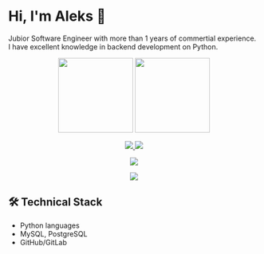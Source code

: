 # Hi, I'm Aleks 👋
Jubior Software Engineer with more than 1 years of commertial experience. I have excellent knowledge in backend development on Python.

<p align='center'>
   <a href="https://github-readme-stats.vercel.app/api?username=romankh3&show_icons=true&count_private=true">
       <img height=150 src="https://github-readme-stats.vercel.app/api?username=MrAleksAD&show_icons=true&count_private=true"/></a>
   <a href="https://github.com/romankh3/github-readme-stats">
       <img height=150 src="https://github-readme-stats.vercel.app/api/top-langs/?username=MrAleksAD&layout=compact"/></a>
</p>

<p align='center'>
   <a href="https://www.linkedin.com/in/aleks-qa">
       <img src="https://img.shields.io/badge/linkedin-%230077B5.svg?&style=for-the-badge&logo=linkedin&logoColor=white"/>
   </a>
   <a href="https://t.me/joinchat/@MrAleksLTD">
       <img src="https://img.shields.io/badge/Telegram-2CA5E0?style=for-the-badge&logo=telegram&logoColor=white"/>
   </a>
 <p align='center'>     
   <a href="[https://t.me/joinchat/@MrAleksLTD](https://career.habr.com/aleks_qa)">
       <img src="http://www.digiseller.ru/preview/379219/p2_2503222_565d9d5c.png"/>
   </a>
  <p align='center'>
   <a href="https://docs.google.com/spreadsheets/d/1hJeIoFVYuCwjO-rC83okDPHGqKE58Nyl8AE4V-lTrIA/edit?usp=sharing">
       <img src="https://leitz-cloud.com/assets/img/Google-Drive.png"/></a>


## 🛠 Technical Stack
*   Python languages
*   MySQL, PostgreSQL
*   GitHub/GitLab


